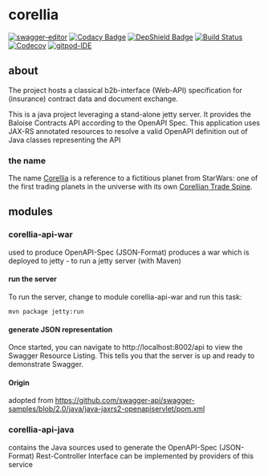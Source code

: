 # corellia
[![swagger-editor](https://img.shields.io/badge/open--API-in--editor-green.svg?style=flat&label=open-api)](https://editor.swagger.io/?url=https://raw.githubusercontent.com/baloise/corellia/master/docs/openapi.json)
[![Codacy Badge](https://api.codacy.com/project/badge/Grade/bf6fa237dd934970991ecba2c66db23e)](https://app.codacy.com/app/baloise/corellia?utm_source=github.com&utm_medium=referral&utm_content=baloise/corellia&utm_campaign=Badge_Grade_Dashboard)
[![DepShield Badge](https://depshield.sonatype.org/badges/baloise/corellia/depshield.svg)](https://depshield.github.io)
[![Build Status](https://travis-ci.org/baloise/corellia.svg?branch=master)](https://travis-ci.org/baloise/corellia)
[![Codecov](https://img.shields.io/codecov/c/github/baloise/corellia.svg)](https://codecov.io/gh/baloise/corellia)
[![gitpod-IDE](https://img.shields.io/badge/open--IDE-as--gitpod-blue.svg?style=flat&label=openIDE)](https://gitpod.io#https://github.com/baloise/corellia)

## about

The project hosts a classical b2b-interface (Web-API) specification for (insurance) contract data and document exchange.

This is a java project leveraging a stand-alone jetty server. It provides the Baloise Contracts API according to the OpenAPI Spec. This application uses JAX-RS annotated resources to resolve a valid OpenAPI definition out of Java classes representing the API 

### the name

The name [Corellia](https://en.wikipedia.org/w/index.php?title=Corellia) is a reference to a fictitious planet from  StarWars: one of the first trading planets in the universe with its own [Corellian Trade Spine](https://starwars.fandom.com/wiki/Corellian_Trade_Spine).

## modules
### corellia-api-war
used to produce OpenAPI-Spec (JSON-Format)
produces a war which is deployed to jetty - to run a jetty server (with Maven)

#### run the server
To run the server, change to module corellia-api-war and run this task:

```
mvn package jetty:run
```

#### generate JSON representation
Once started, you can navigate to http://localhost:8002/api to view the Swagger Resource Listing.
This tells you that the server is up and ready to demonstrate Swagger.

#### Origin
adopted from https://github.com/swagger-api/swagger-samples/blob/2.0/java/java-jaxrs2-openapiservlet/pom.xml

### corellia-api-java
contains the Java sources used to generate the OpenAPI-Spec (JSON-Format)
Rest-Controller Interface can be implemented by providers of this service
